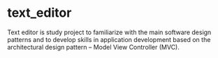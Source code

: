 # text_editor
Text editor is study project to familiarize with the main software design patterns and to develop skills in application development based on the architectural design pattern – Model View Controller (MVC).
